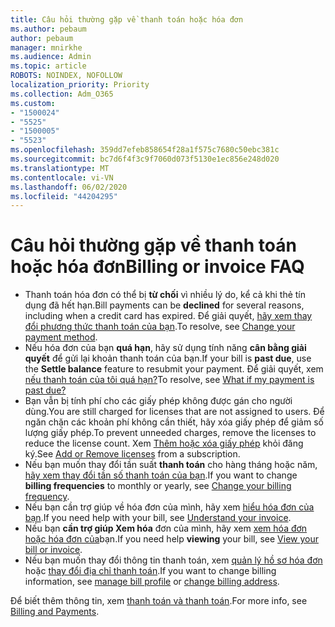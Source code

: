 ```yaml
---
title: Câu hỏi thường gặp về thanh toán hoặc hóa đơn
ms.author: pebaum
author: pebaum
manager: mnirkhe
ms.audience: Admin
ms.topic: article
ROBOTS: NOINDEX, NOFOLLOW
localization_priority: Priority
ms.collection: Adm_O365
ms.custom:
- "1500024"
- "5525"
- "1500005"
- "5523"
ms.openlocfilehash: 359dd7efeb858654f28a1f575c7680c50ebc381c
ms.sourcegitcommit: bc7d6f4f3c9f7060d073f5130e1ec856e248d020
ms.translationtype: MT
ms.contentlocale: vi-VN
ms.lasthandoff: 06/02/2020
ms.locfileid: "44204295"
---
```

# <a name="billing-or-invoice-faq"></a><span data-ttu-id="cf8dd-102">Câu hỏi thường gặp về thanh toán hoặc hóa đơn</span><span class="sxs-lookup"><span data-stu-id="cf8dd-102">Billing or invoice FAQ</span></span>

- <span data-ttu-id="cf8dd-103">Thanh toán hóa đơn có thể bị **từ chối** vì nhiều lý do, kể cả khi thẻ tín dụng đã hết hạn.</span><span class="sxs-lookup"><span data-stu-id="cf8dd-103">Bill payments can be **declined** for several reasons, including when a credit card has expired.</span></span> <span data-ttu-id="cf8dd-104">Để giải quyết, [hãy xem thay đổi phương thức thanh toán của bạn](https://docs.microsoft.com/microsoft-365/commerce/billing-and-payments/change-payment-method).</span><span class="sxs-lookup"><span data-stu-id="cf8dd-104">To resolve, see [Change your payment method](https://docs.microsoft.com/microsoft-365/commerce/billing-and-payments/change-payment-method).</span></span>
- <span data-ttu-id="cf8dd-105">Nếu hóa đơn của bạn **quá hạn**, hãy sử dụng tính năng **cân bằng giải quyết** để gửi lại khoản thanh toán của bạn.</span><span class="sxs-lookup"><span data-stu-id="cf8dd-105">If your bill is **past due**, use the **Settle balance** feature to resubmit your payment.</span></span> <span data-ttu-id="cf8dd-106">Để giải quyết, xem [nếu thanh toán của tôi quá hạn?](https://docs.microsoft.com/microsoft-365/commerce/billing-and-payments/pay-for-your-subscription?view=o365-worldwide#what-if-my-credit-card-was-declined-and-my-payment-is-past-due)</span><span class="sxs-lookup"><span data-stu-id="cf8dd-106">To resolve, see [What if my payment is past due?](https://docs.microsoft.com/microsoft-365/commerce/billing-and-payments/pay-for-your-subscription?view=o365-worldwide#what-if-my-credit-card-was-declined-and-my-payment-is-past-due)</span></span>
- <span data-ttu-id="cf8dd-107">Bạn vẫn bị tính phí cho các giấy phép không được gán cho người dùng.</span><span class="sxs-lookup"><span data-stu-id="cf8dd-107">You are still charged for licenses that are not assigned to users.</span></span> <span data-ttu-id="cf8dd-108">Để ngăn chặn các khoản phí không cần thiết, hãy xóa giấy phép để giảm số lượng giấy phép.</span><span class="sxs-lookup"><span data-stu-id="cf8dd-108">To prevent unneeded charges, remove the licenses to reduce the license count.</span></span> <span data-ttu-id="cf8dd-109">Xem [Thêm hoặc xóa giấy phép](https://docs.microsoft.com/alchemyinsights/how-to-add-or-reduce-licenses) khỏi đăng ký.</span><span class="sxs-lookup"><span data-stu-id="cf8dd-109">See [Add or Remove licenses](https://docs.microsoft.com/alchemyinsights/how-to-add-or-reduce-licenses) from a subscription.</span></span>
- <span data-ttu-id="cf8dd-110">Nếu bạn muốn thay đổi tần suất **thanh toán** cho hàng tháng hoặc năm, [hãy xem thay đổi tần số thanh toán của bạn](https://docs.microsoft.com/microsoft-365/commerce/billing-and-payments/pay-for-your-subscription?view=o365-worldwide#what-if-my-credit-card-was-declined-and-my-payment-is-past-due).</span><span class="sxs-lookup"><span data-stu-id="cf8dd-110">If you want to change **billing frequencies** to monthly or yearly, see [Change your billing frequency](https://docs.microsoft.com/microsoft-365/commerce/billing-and-payments/pay-for-your-subscription?view=o365-worldwide#what-if-my-credit-card-was-declined-and-my-payment-is-past-due).</span></span>
- <span data-ttu-id="cf8dd-111">Nếu bạn cần trợ giúp về hóa đơn của mình, hãy xem [hiểu hóa đơn của bạn](https://docs.microsoft.com/microsoft-365/commerce/billing-and-payments/understand-your-invoice2).</span><span class="sxs-lookup"><span data-stu-id="cf8dd-111">If you need help with your bill, see [Understand your invoice](https://docs.microsoft.com/microsoft-365/commerce/billing-and-payments/understand-your-invoice2).</span></span>
- <span data-ttu-id="cf8dd-112">Nếu bạn **cần trợ giúp Xem hóa** đơn của mình, hãy xem [xem hóa đơn hoặc hóa đơn của](https://docs.microsoft.com/microsoft-365/commerce/billing-and-payments/view-your-bill-or-invoice)bạn.</span><span class="sxs-lookup"><span data-stu-id="cf8dd-112">If you need help **viewing** your bill, see [View your bill or invoice](https://docs.microsoft.com/microsoft-365/commerce/billing-and-payments/view-your-bill-or-invoice).</span></span>
- <span data-ttu-id="cf8dd-113">Nếu bạn muốn thay đổi thông tin thanh toán, xem [quản lý hồ sơ hóa đơn](https://docs.microsoft.com/microsoft-365/commerce/billing-and-payments/manage-billing-profiles) hoặc [thay đổi địa chỉ thanh toán](https://docs.microsoft.com/microsoft-365/commerce/billing-and-payments/change-your-billing-addresses).</span><span class="sxs-lookup"><span data-stu-id="cf8dd-113">If you want to change billing information, see [manage bill profile](https://docs.microsoft.com/microsoft-365/commerce/billing-and-payments/manage-billing-profiles) or [change billing address](https://docs.microsoft.com/microsoft-365/commerce/billing-and-payments/change-your-billing-addresses).</span></span>

<span data-ttu-id="cf8dd-114">Để biết thêm thông tin, xem [thanh toán và thanh toán](https://docs.microsoft.com/microsoft-365/commerce/billing-and-payments/).</span><span class="sxs-lookup"><span data-stu-id="cf8dd-114">For more info, see [Billing and Payments](https://docs.microsoft.com/microsoft-365/commerce/billing-and-payments/).</span></span>
